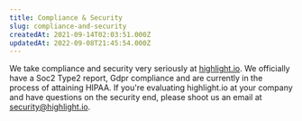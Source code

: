 ```yaml
---
title: Compliance & Security
slug: compliance-and-security
createdAt: 2021-09-14T02:03:51.000Z
updatedAt: 2022-09-08T21:45:54.000Z
---
```


We take compliance and security very seriously at [highlight.io](https://highlight.io). We officially have a Soc2 Type2 report, Gdpr compliance and are currently in the process of attaining HIPAA. If you're evaluating highlight.io at your company and have questions on the security end, please shoot us an email at [security@highlight.io](mailto:security@highlight.io).